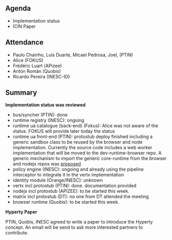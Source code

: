 ## Agenda

* Implementation status
* ICIN Paper

## Attendance

* Paulo Chainho, Luis Duarte, Micael Pedrosa, Joel,  (PTIN)
* Alice (FOKUS)
* Frédéric Luart (APizee)
* Antón Román (Quobis)
* Ricardo Pereira (INESC-ID)


## Summary

**Implementation status was reviewed**

 * bus/syncher (PTIN): done
 * runtime registry (INESC): ongoing
 * runtime ua catalogue (back-end) (Fokus): Alice was not aware of the status. FOKUS will provide later today the status
 * runtime ua front-end (PTIN): protostub deploy finished including a generic sandbox class to be reused by the browser and node implementation. Currently the source code includes a web worker implementation that will be moved to the dev-runtime-browser repo. A generic mechanism to import the generic core-runtime from the browser and nodejs repos was [proposed](https://github.com/reTHINK-project/dev-runtime-browser/issues/2)
 * policy engine (INESC): ongoing and already using the pipeline interceptor to integrate it in the vertx implementation
 * identity module (Orange/INESC): unknown
 * vertx incl protostub (PTIN): done. documentation provided
 * nodejs incl protostub (APIZEE): to be started this week.
 * matrix incl protostub (DT): no one from DT attended the meeting
 * browser runtime (Quobis): to be started this week.

**Hyperty Paper**

PTIN, Quobis, INESC agreed to write a paper to introduce the Hyperty concept. An email will be send to ask more interested partners to contribute.
